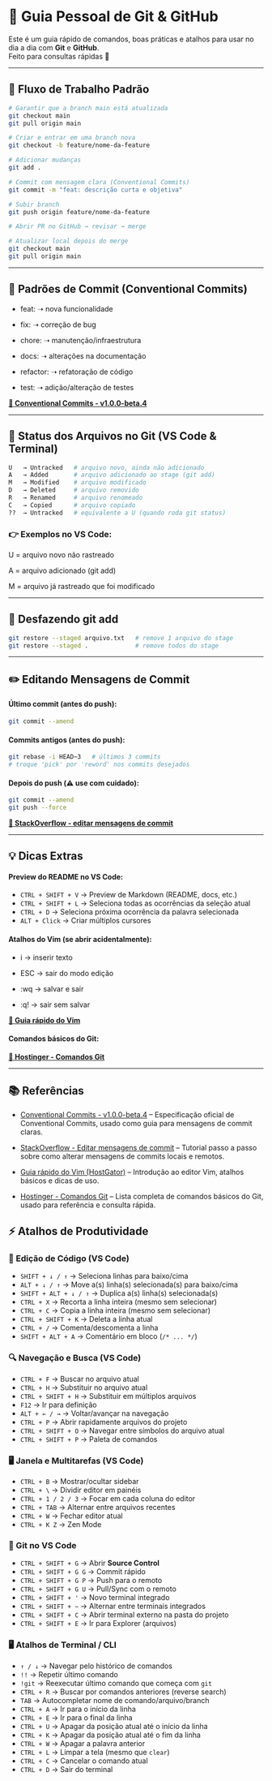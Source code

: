 # 📘 Guia Pessoal de Git & GitHub

Este é um guia rápido de comandos, boas práticas e atalhos para usar no dia a dia com **Git** e **GitHub**.  
Feito para consultas rápidas 🚀

---

## 📑 Fluxo de Trabalho Padrão

```bash
# Garantir que a branch main está atualizada
git checkout main
git pull origin main

# Criar e entrar em uma branch nova
git checkout -b feature/nome-da-feature

# Adicionar mudanças
git add .

# Commit com mensagem clara (Conventional Commits)
git commit -m "feat: descrição curta e objetiva"

# Subir branch
git push origin feature/nome-da-feature

# Abrir PR no GitHub → revisar → merge

# Atualizar local depois do merge
git checkout main
git pull origin main
```

---

## 📝 Padrões de Commit (Conventional Commits)

- feat: ➝ nova funcionalidade

- fix: ➝ correção de bug

- chore: ➝ manutenção/infraestrutura

- docs: ➝ alterações na documentação

- refactor: ➝ refatoração de código

- test: ➝ adição/alteração de testes

[**🔗 Conventional Commits - v1.0.0-beta.4**](https://www.conventionalcommits.org/pt-br/v1.0.0-beta.4/#especifica%c3%a7%c3%a3o)

---

## 📂 Status dos Arquivos no Git (VS Code & Terminal)
```bash
U   → Untracked   # arquivo novo, ainda não adicionado
A   → Added       # arquivo adicionado ao stage (git add)
M   → Modified    # arquivo modificado
D   → Deleted     # arquivo removido
R   → Renamed     # arquivo renomeado
C   → Copied      # arquivo copiado
??  → Untracked   # equivalente a U (quando roda git status)
```


### 👉 Exemplos no VS Code:

U = arquivo novo não rastreado

A = arquivo adicionado (git add)

M = arquivo já rastreado que foi modificado

---

## 🔄 Desfazendo git add

```bash
git restore --staged arquivo.txt   # remove 1 arquivo do stage
git restore --staged .             # remove todos do stage
```

---

## ✏️ Editando Mensagens de Commit

#### Último commit (antes do push):
```bash
git commit --amend
```

#### Commits antigos (antes do push):
```bash
git rebase -i HEAD~3   # últimos 3 commits
# troque 'pick' por 'reword' nos commits desejados
```

#### Depois do push (⚠️ use com cuidado):
```bash
git commit --amend
git push --force
```

[**🔗 StackOverflow - editar mensagens de commit**](https://pt.stackoverflow.com/questions/61429/como-editar-uma-mensagem-de-commit-incorreta-no-git)

---

## 💡 Dicas Extras

#### Preview do README no VS Code:
- `CTRL + SHIFT + V` → Preview de Markdown (README, docs, etc.)  
- `CTRL + SHIFT + L` → Seleciona todas as ocorrências da seleção atual  
- `CTRL + D` → Seleciona próxima ocorrência da palavra selecionada  
- `ALT + Click` → Criar múltiplos cursores  
#### Atalhos do Vim (se abrir acidentalmente):

- i → inserir texto

- ESC → sair do modo edição

- :wq → salvar e sair

- :q! → sair sem salvar

[**🔗 Guia rápido do Vim**](https://www.hostgator.com.br/blog/como-usar-o-editor-de-texto-vim-do-linux/)

#### Comandos básicos do Git:
[**🔗 Hostinger - Comandos Git**](https://www.hostinger.com/br/tutoriais/comandos-git)

---

## 📚 Referências

- [Conventional Commits - v1.0.0-beta.4](https://www.conventionalcommits.org/pt-br/v1.0.0-beta.4/#especificacao) – Especificação oficial de Conventional Commits, usado como guia para mensagens de commit claras.  

- [StackOverflow - Editar mensagens de commit](https://pt.stackoverflow.com/questions/61429/como-editar-uma-mensagem-de-commit-incorreta-no-git) – Tutorial passo a passo sobre como alterar mensagens de commits locais e remotos.  

- [Guia rápido do Vim (HostGator)](https://www.hostgator.com.br/blog/como-usar-o-editor-de-texto-vim-do-linux/) – Introdução ao editor Vim, atalhos básicos e dicas de uso.  

- [Hostinger - Comandos Git](https://www.hostinger.com/br/tutoriais/comandos-git) – Lista completa de comandos básicos do Git, usado para referência e consulta rápida.

## ⚡ Atalhos de Produtividade

### 📄 Edição de Código (VS Code)
- `SHIFT + ↓ / ↑` → Seleciona linhas para baixo/cima  
- `ALT + ↓ / ↑` → Move a(s) linha(s) selecionada(s) para baixo/cima  
- `SHIFT + ALT + ↓ / ↑` → Duplica a(s) linha(s) selecionada(s)  
- `CTRL + X` → Recorta a linha inteira (mesmo sem selecionar)  
- `CTRL + C` → Copia a linha inteira (mesmo sem selecionar)  
- `CTRL + SHIFT + K` → Deleta a linha atual  
- `CTRL + /` → Comenta/descomenta a linha  
- `SHIFT + ALT + A` → Comentário em bloco (`/* ... */`)

### 🔍 Navegação e Busca (VS Code)
- `CTRL + F` → Buscar no arquivo atual  
- `CTRL + H` → Substituir no arquivo atual  
- `CTRL + SHIFT + H` → Substituir em múltiplos arquivos  
- `F12` → Ir para definição  
- `ALT + ← / →` → Voltar/avançar na navegação  
- `CTRL + P` → Abrir rapidamente arquivos do projeto  
- `CTRL + SHIFT + O` → Navegar entre símbolos do arquivo atual  
- `CTRL + SHIFT + P` → Paleta de comandos

### 🖥️ Janela e Multitarefas (VS Code)
- `CTRL + B` → Mostrar/ocultar sidebar  
- `CTRL + \` → Dividir editor em painéis  
- `CTRL + 1 / 2 / 3` → Focar em cada coluna do editor  
- `CTRL + TAB` → Alternar entre arquivos recentes  
- `CTRL + W` → Fechar editor atual  
- `CTRL + K Z` → Zen Mode  

### 🌱 Git no VS Code
- `CTRL + SHIFT + G` → Abrir **Source Control**  
- `CTRL + SHIFT + G G` → Commit rápido  
- `CTRL + SHIFT + G P` → Push para o remoto  
- `CTRL + SHIFT + G U` → Pull/Sync com o remoto  
- `CTRL + SHIFT + '` → Novo terminal integrado  
- `CTRL + SHIFT + ~` → Alternar entre terminais integrados  
- `CTRL + SHIFT + C` → Abrir terminal externo na pasta do projeto  
- `CTRL + SHIFT + E` → Ir para Explorer (arquivos)

### 🖥️ Atalhos de Terminal / CLI
- `↑ / ↓` → Navegar pelo histórico de comandos  
- `!!` → Repetir último comando  
- `!git` → Reexecutar último comando que começa com `git`  
- `CTRL + R` → Buscar por comandos anteriores (reverse search)  
- `TAB` → Autocompletar nome de comando/arquivo/branch  
- `CTRL + A` → Ir para o início da linha  
- `CTRL + E` → Ir para o final da linha  
- `CTRL + U` → Apagar da posição atual até o início da linha  
- `CTRL + K` → Apagar da posição atual até o fim da linha  
- `CTRL + W` → Apagar a palavra anterior  
- `CTRL + L` → Limpar a tela (mesmo que `clear`)  
- `CTRL + C` → Cancelar o comando atual  
- `CTRL + D` → Sair do terminal  